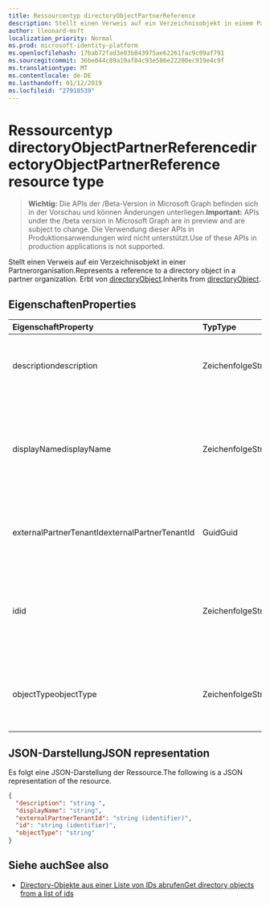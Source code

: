 ```yaml
---
title: Ressourcentyp directoryObjectPartnerReference
description: Stellt einen Verweis auf ein Verzeichnisobjekt in einem Partner-Mandanten. Erbt von directoryObject.
author: lleonard-msft
localization_priority: Normal
ms.prod: microsoft-identity-platform
ms.openlocfilehash: 17bab72fad3e03b843975ae62261fac9c09af791
ms.sourcegitcommit: 36be044c89a19af84c93e586e22200ec919e4c9f
ms.translationtype: MT
ms.contentlocale: de-DE
ms.lasthandoff: 01/12/2019
ms.locfileid: "27918539"
---
```

# <a name="directoryobjectpartnerreference-resource-type"></a><span data-ttu-id="44950-104">Ressourcentyp directoryObjectPartnerReference</span><span class="sxs-lookup"><span data-stu-id="44950-104">directoryObjectPartnerReference resource type</span></span>

> <span data-ttu-id="44950-105">**Wichtig:** Die APIs der /Beta-Version in Microsoft Graph befinden sich in der Vorschau und können Änderungen unterliegen.</span><span class="sxs-lookup"><span data-stu-id="44950-105">**Important:** APIs under the /beta version in Microsoft Graph are in preview and are subject to change.</span></span> <span data-ttu-id="44950-106">Die Verwendung dieser APIs in Produktionsanwendungen wird nicht unterstützt.</span><span class="sxs-lookup"><span data-stu-id="44950-106">Use of these APIs in production applications is not supported.</span></span>

<span data-ttu-id="44950-107">Stellt einen Verweis auf ein Verzeichnisobjekt in einer Partnerorganisation.</span><span class="sxs-lookup"><span data-stu-id="44950-107">Represents a reference to a directory object in a partner organization.</span></span> <span data-ttu-id="44950-108">Erbt von [directoryObject](directoryobject.md?view=graph-rest-beta).</span><span class="sxs-lookup"><span data-stu-id="44950-108">Inherits from [directoryObject](directoryobject.md?view=graph-rest-beta).</span></span>

## <a name="properties"></a><span data-ttu-id="44950-109">Eigenschaften</span><span class="sxs-lookup"><span data-stu-id="44950-109">Properties</span></span>

| <span data-ttu-id="44950-110">Eigenschaft</span><span class="sxs-lookup"><span data-stu-id="44950-110">Property</span></span> | <span data-ttu-id="44950-111">Typ</span><span class="sxs-lookup"><span data-stu-id="44950-111">Type</span></span> | <span data-ttu-id="44950-112">Beschreibung</span><span class="sxs-lookup"><span data-stu-id="44950-112">Description</span></span> |
|:---------------|:--------|:----------|
|<span data-ttu-id="44950-113">description</span><span class="sxs-lookup"><span data-stu-id="44950-113">description</span></span>|<span data-ttu-id="44950-114">Zeichenfolge</span><span class="sxs-lookup"><span data-stu-id="44950-114">String</span></span>| <span data-ttu-id="44950-115">Beschreibung des zurückgegebenen Objekts.</span><span class="sxs-lookup"><span data-stu-id="44950-115">Description of the object returned.</span></span> <span data-ttu-id="44950-116">Schreibgeschützt.</span><span class="sxs-lookup"><span data-stu-id="44950-116">Read-only.</span></span> |
|<span data-ttu-id="44950-117">displayName</span><span class="sxs-lookup"><span data-stu-id="44950-117">displayName</span></span>|<span data-ttu-id="44950-118">Zeichenfolge</span><span class="sxs-lookup"><span data-stu-id="44950-118">String</span></span>| <span data-ttu-id="44950-119">Name des Directory-Objekts zurückgegeben wird, wie die Gruppe oder eine andere Anwendung.</span><span class="sxs-lookup"><span data-stu-id="44950-119">Name of directory object being returned, like group or application.</span></span> <span data-ttu-id="44950-120">Schreibgeschützt.</span><span class="sxs-lookup"><span data-stu-id="44950-120">Read-only.</span></span> |
|<span data-ttu-id="44950-121">externalPartnerTenantId</span><span class="sxs-lookup"><span data-stu-id="44950-121">externalPartnerTenantId</span></span>|<span data-ttu-id="44950-122">Guid</span><span class="sxs-lookup"><span data-stu-id="44950-122">Guid</span></span>| <span data-ttu-id="44950-123">Die Mandanten-ID für den Mandanten Partner.</span><span class="sxs-lookup"><span data-stu-id="44950-123">The tenant identifier for the partner tenant.</span></span> <span data-ttu-id="44950-124">Schreibgeschützt.</span><span class="sxs-lookup"><span data-stu-id="44950-124">Read-only.</span></span> |
|<span data-ttu-id="44950-125">id</span><span class="sxs-lookup"><span data-stu-id="44950-125">id</span></span>|<span data-ttu-id="44950-126">Zeichenfolge</span><span class="sxs-lookup"><span data-stu-id="44950-126">String</span></span>| <span data-ttu-id="44950-127">Der eindeutige Bezeichner für die Ressource.</span><span class="sxs-lookup"><span data-stu-id="44950-127">The unique identifier for the resource.</span></span> <span data-ttu-id="44950-128">Geerbt von [directoryObject](directoryobject.md?view=graph-rest-beta).</span><span class="sxs-lookup"><span data-stu-id="44950-128">Inherited from [directoryObject](directoryobject.md?view=graph-rest-beta).</span></span> <span data-ttu-id="44950-129">Schreibgeschützt.</span><span class="sxs-lookup"><span data-stu-id="44950-129">Read-only.</span></span> |
|<span data-ttu-id="44950-130">objectType</span><span class="sxs-lookup"><span data-stu-id="44950-130">objectType</span></span>|<span data-ttu-id="44950-131">Zeichenfolge</span><span class="sxs-lookup"><span data-stu-id="44950-131">String</span></span>| <span data-ttu-id="44950-132">Der Typ des Objekts im Mandanten Partner verwiesen wird.</span><span class="sxs-lookup"><span data-stu-id="44950-132">The type of the referenced object in the partner tenant.</span></span> <span data-ttu-id="44950-133">Schreibgeschützt.</span><span class="sxs-lookup"><span data-stu-id="44950-133">Read-only.</span></span> |

## <a name="json-representation"></a><span data-ttu-id="44950-134">JSON-Darstellung</span><span class="sxs-lookup"><span data-stu-id="44950-134">JSON representation</span></span>

<span data-ttu-id="44950-135">Es folgt eine JSON-Darstellung der Ressource.</span><span class="sxs-lookup"><span data-stu-id="44950-135">The following is a JSON representation of the resource.</span></span>

<!-- {
  "blockType": "resource",
  "keyProperty": "id",
  "@odata.type": "microsoft.graph.directoryObjectPartnerReference"
}-->

```json
{
  "description": "string ",
  "displayName": "string",
  "externalPartnerTenantId": "string (identifier)",
  "id": "string (identifier)",
  "objectType": "string"
}
```

## <a name="see-also"></a><span data-ttu-id="44950-136">Siehe auch</span><span class="sxs-lookup"><span data-stu-id="44950-136">See also</span></span>

- [<span data-ttu-id="44950-137">Directory-Objekte aus einer Liste von IDs abrufen</span><span class="sxs-lookup"><span data-stu-id="44950-137">Get directory objects from a list of ids</span></span>](/graph/api/directoryobject-getbyids?view=graph-rest-beta)

<!-- uuid: fbec8cd7-cfe4-431d-87fc-d102cd2841a4
2018-12-06 02:01:30 UTC -->
<!-- {
  "type": "#page.annotation",
  "description": "directoryObjectPartnerReference resource",
  "keywords": "",
  "section": "documentation",
  "tocPath": ""
}-->
